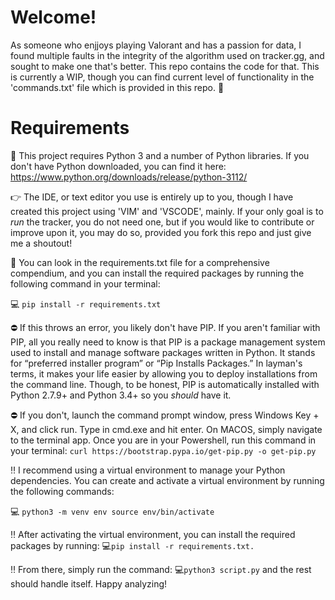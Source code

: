 # Welcome!
As someone who enjjoys playing Valorant and has a passion for data, I found multiple faults in the integrity of the algorithm used on tracker.gg, and sought to make one that's better. This repo contains the code for that. This is currently a WIP, though you can find current level of functionality in the 'commands.txt' file which is provided in this repo. :blue_heart:

# Requirements
:thought_balloon: This project requires Python 3 and a number of Python libraries. If you don't have Python downloaded, you can find it here: https://www.python.org/downloads/release/python-3112/

:point_right: The IDE, or text editor you use is entirely up to you, though I have created this project using 'VIM' and 'VSCODE', mainly. If your only goal is to *run* the tracker, you do not need one, but if you would like to contribute or improve upon it, you may do so, provided you fork this repo and just give me a shoutout!

:mag_right: You can look in the requirements.txt file for a comprehensive compendium, and you can install the required packages by running the following command in your terminal:

:computer: `pip install -r requirements.txt`

:no_entry: If this throws an error, you likely don't have PIP. If you aren't familiar with PIP, all you really need to know is that PIP is a package management system used to install and manage software packages written in Python. It stands for “preferred installer program” or “Pip Installs Packages.” In layman's terms, it makes your life easier by allowing you to deploy installations from the command line. Though, to be honest, PIP is automatically installed with Python 2.7.9+ and Python 3.4+ so you *should* have it.

:no_entry: If you don't, launch the command prompt window, press Windows Key + X, and click run. Type in cmd.exe and hit enter. On MACOS, simply navigate to the terminal app. Once you are in your Powershell, run this command in your terminal: `curl https://bootstrap.pypa.io/get-pip.py -o get-pip.py`

:bangbang: I recommend using a virtual environment to manage your Python dependencies. You can create and activate a virtual environment by running the following commands:

:computer: `python3 -m venv env
source env/bin/activate`

:bangbang: After activating the virtual environment, you can install the required packages by running: 
:computer:`pip install -r requirements.txt.`

:bangbang: From there, simply run the command: :computer:`python3 script.py` and the rest should handle itself. Happy analyzing!
